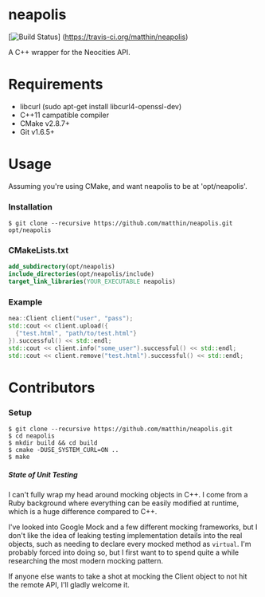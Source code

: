 # neapolis
[![Build Status](https://travis-ci.org/matthin/neapolis.png?branch=master)]
(https://travis-ci.org/matthin/neapolis)

A C++ wrapper for the Neocities API.

# Requirements
* libcurl (sudo apt-get install libcurl4-openssl-dev)
* C++11 campatible compiler
* CMake v2.8.7+
* Git v1.6.5+

# Usage
Assuming you're using CMake, and want neapolis to be at 'opt/neapolis'.

### Installation
```Shell
$ git clone --recursive https://github.com/matthin/neapolis.git opt/neapolis
```

### CMakeLists.txt
```CMake
add_subdirectory(opt/neapolis)
include_directories(opt/neapolis/include)
target_link_libraries(YOUR_EXECUTABLE neapolis)
```

### Example
```C++
nea::Client client("user", "pass");
std::cout << client.upload({
  {"test.html", "path/to/test.html"}
}).successful() << std::endl;
std::cout << client.info("some_user").successful() << std::endl;
std::cout << client.remove("test.html").successful() << std::endl;
```

# Contributors
### Setup
```Shell
$ git clone --recursive https://github.com/matthin/neapolis.git
$ cd neapolis
$ mkdir build && cd build
$ cmake -DUSE_SYSTEM_CURL=ON ..
$ make
```

##### State of Unit Testing

I can't fully wrap my head around mocking objects in C++. I come from a Ruby
background where everything can be easily modified at runtime, which is a huge
difference compared to C++.

I've looked into Google Mock and a few different mocking frameworks, but I
don't like the idea of leaking testing implementation details into the real
objects, such as needing to declare every mocked method as `virtual`. I'm
probably forced into doing so, but I first want to to spend quite a while
researching the most modern mocking pattern.

If anyone else wants to take a shot at mocking the Client object to not hit the
remote API, I'll gladly welcome it.


